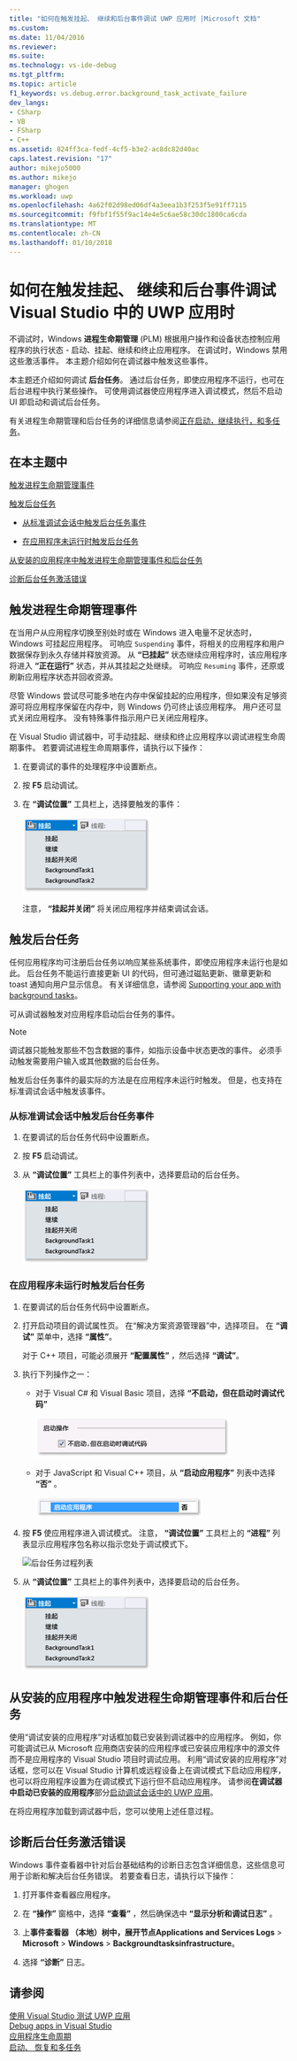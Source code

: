 ```yaml
---
title: "如何在触发挂起、 继续和后台事件调试 UWP 应用时 |Microsoft 文档"
ms.custom: 
ms.date: 11/04/2016
ms.reviewer: 
ms.suite: 
ms.technology: vs-ide-debug
ms.tgt_pltfrm: 
ms.topic: article
f1_keywords: vs.debug.error.background_task_activate_failure
dev_langs:
- CSharp
- VB
- FSharp
- C++
ms.assetid: 824ff3ca-fedf-4cf5-b3e2-ac8dc82d40ac
caps.latest.revision: "17"
author: mikejo5000
ms.author: mikejo
manager: ghogen
ms.workload: uwp
ms.openlocfilehash: 4a62f02d98ed06df4a3eea1b3f253f5e91ff7115
ms.sourcegitcommit: f9fbf1f55f9ac14e4e5c6ae58c30dc1800ca6cda
ms.translationtype: MT
ms.contentlocale: zh-CN
ms.lasthandoff: 01/10/2018
---
```

# <a name="how-to-trigger-suspend-resume-and-background-events-while-debugging-uwp-apps-in-visual-studio"></a>如何在触发挂起、 继续和后台事件调试 Visual Studio 中的 UWP 应用时
不调试时，Windows **进程生命期管理** (PLM) 根据用户操作和设备状态控制应用程序的执行状态 - 启动、挂起、继续和终止应用程序。 在调试时，Windows 禁用这些激活事件。 本主题介绍如何在调试器中触发这些事件。  
  
 本主题还介绍如何调试 **后台任务**。 通过后台任务，即使应用程序不运行，也可在后台进程中执行某些操作。 可使用调试器使应用程序进入调试模式，然后不启动 UI 即启动和调试后台任务。  
  
 有关进程生命期管理和后台任务的详细信息请参阅[正在启动，继续执行，和多任务](/windows/uwp/launch-resume/index)。  
  
##  <a name="BKMK_In_this_topic"></a> 在本主题中  
 [触发进程生命期管理事件](#BKMK_Trigger_Process_Lifecycle_Management_events)  
  
 [触发后台任务](#BKMK_Trigger_background_tasks)  
  
-   [从标准调试会话中触发后台任务事件](#BKMK_Trigger_a_background_task_event_from_a_standard_debug_session)  
  
-   [在应用程序未运行时触发后台任务](#BKMK_Trigger_a_background_task_when_the_app_is_not_running)  
  
 [从安装的应用程序中触发进程生命期管理事件和后台任务](#BKMK_Trigger_Process_Lifetime_Management_events_and_background_tasks_from_an_installed_app)  
  
 [诊断后台任务激活错误](#BKMK_Diagnosing_background_task_activation_errors)  
  
##  <a name="BKMK_Trigger_Process_Lifecycle_Management_events"></a> 触发进程生命期管理事件  
 在当用户从应用程序切换至别处时或在 Windows 进入电量不足状态时，Windows 可挂起应用程序。 可响应 `Suspending` 事件，将相关的应用程序和用户数据保存到永久存储并释放资源。 从 **“已挂起”** 状态继续应用程序时，该应用程序将进入 **“正在运行”** 状态，并从其挂起之处继续。 可响应 `Resuming` 事件，还原或刷新应用程序状态并回收资源。  
  
 尽管 Windows 尝试尽可能多地在内存中保留挂起的应用程序，但如果没有足够资源可将应用程序保留在内存中，则 Windows 仍可终止该应用程序。 用户还可显式关闭应用程序。 没有特殊事件指示用户已关闭应用程序。  
  
 在 Visual Studio 调试器中，可手动挂起、继续和终止应用程序以调试进程生命周期事件。 若要调试进程生命周期事件，请执行以下操作：  
  
1.  在要调试的事件的处理程序中设置断点。  
  
2.  按 **F5** 启动调试。  
  
3.  在 **“调试位置”** 工具栏上，选择要触发的事件：  
  
     ![挂起、 继续、 终止和后台任务](../debugger/media/dbg_suspendresumebackground.png "DBG_SuspendResumeBackground")  
  
     注意， **“挂起并关闭”** 将关闭应用程序并结束调试会话。  
  
##  <a name="BKMK_Trigger_background_tasks"></a> 触发后台任务  
 任何应用程序均可注册后台任务以响应某些系统事件，即使应用程序未运行也是如此。 后台任务不能运行直接更新 UI 的代码，但可通过磁贴更新、徽章更新和 toast 通知向用户显示信息。 有关详细信息，请参阅 [Supporting your app with background tasks](http://msdn.microsoft.com/en-us/4c7bb148-eb1f-4640-865e-41f627a46e8e)。  
  
 可从调试器触发对应用程序启动后台任务的事件。  
  
> [!NOTE]
>  调试器只能触发那些不包含数据的事件，如指示设备中状态更改的事件。 必须手动触发需要用户输入或其他数据的后台任务。  
  
 触发后台任务事件的最实际的方法是在应用程序未运行时触发。 但是，也支持在标准调试会话中触发该事件。  
  
###  <a name="BKMK_Trigger_a_background_task_event_from_a_standard_debug_session"></a> 从标准调试会话中触发后台任务事件  
  
1.  在要调试的后台任务代码中设置断点。  
  
2.  按 **F5** 启动调试。  
  
3.  从 **“调试位置”** 工具栏上的事件列表中，选择要启动的后台任务。  
  
     ![挂起、 继续、 终止和后台任务](../debugger/media/dbg_suspendresumebackground.png "DBG_SuspendResumeBackground")  
  
###  <a name="BKMK_Trigger_a_background_task_when_the_app_is_not_running"></a> 在应用程序未运行时触发后台任务  
  
1.  在要调试的后台任务代码中设置断点。  
  
2.  打开启动项目的调试属性页。 在“解决方案资源管理器”中，选择项目。 在 **“调试”** 菜单中，选择 **“属性”**。  
  
     对于 C++ 项目，可能必须展开 **“配置属性”** ，然后选择 **“调试”**。  
  
3.  执行下列操作之一：  
  
    -   对于 Visual C# 和 Visual Basic 项目，选择 **“不启动，但在启动时调试代码”**  
  
         ![C &#35; &#47;VB 调试启动应用程序属性](../debugger/media/dbg_csvb_dontlaunchapp.png "DBG_CsVb_DontLaunchApp")  
  
    -   对于 JavaScript 和 Visual C++ 项目，从 **“启动应用程序”** 列表中选择 **“否”** 。  
  
         ![C &#43; &#43; &#47;VB 启动应用程序调试属性](../debugger/media/dbg_cppjs_dontlaunchapp.png "DBG_CppJs_DontLaunchApp")  
  
4.  按 **F5** 使应用程序进入调试模式。 注意， **“调试位置”** 工具栏上的 **“进程”** 列表显示应用程序包名称以指示您处于调试模式下。  
  
     ![后台任务过程列表](../debugger/media/dbg_backgroundtask_processlist.png "DBG_BackgroundTask_ProcessList")  
  
5.  从 **“调试位置”** 工具栏上的事件列表中，选择要启动的后台任务。  
  
     ![挂起、 继续、 终止和后台任务](../debugger/media/dbg_suspendresumebackground.png "DBG_SuspendResumeBackground")  
  
##  <a name="BKMK_Trigger_Process_Lifetime_Management_events_and_background_tasks_from_an_installed_app"></a> 从安装的应用程序中触发进程生命期管理事件和后台任务  
 使用“调试安装的应用程序”对话框加载已安装到调试器中的应用程序。 例如，你可能调试已从 Microsoft 应用商店安装的应用程序或已安装应用程序中的源文件而不是应用程序的 Visual Studio 项目时调试应用。 利用“调试安装的应用程序”对话框，您可以在 Visual Studio 计算机或远程设备上在调试模式下启动应用程序，也可以将应用程序设置为在调试模式下运行但不启动应用程序。 请参阅**在调试器中启动已安装的应用程序**部分[启动调试会话中的 UWP 应用](../debugger/start-a-debugging-session-for-a-store-app-in-visual-studio-vb-csharp-cpp-and-xaml.md#BKMK_Start_an_installed_app_in_the_debugger)。
  
 在将应用程序加载到调试器中后，您可以使用上述任意过程。  
  
##  <a name="BKMK_Diagnosing_background_task_activation_errors"></a> 诊断后台任务激活错误  
 Windows 事件查看器中针对后台基础结构的诊断日志包含详细信息，这些信息可用于诊断和解决后台任务错误。 若要查看日志，请执行以下操作：  
  
1.  打开事件查看器应用程序。  
  
2.  在 **“操作”** 窗格中，选择 **“查看”** ，然后确保选中 **“显示分析和调试日志”** 。  
  
3.  上**事件查看器 （本地）**树中，展开节点**Applications and Services Logs** > **Microsoft** > **Windows**  >  **Backgroundtasksinfrastructure**。  
  
4.  选择 **“诊断”** 日志。  
  
## <a name="see-also"></a>请参阅  
 [使用 Visual Studio 测试 UWP 应用](../test/testing-store-apps-with-visual-studio.md)   
 [Debug apps in Visual Studio](../debugger/debug-store-apps-in-visual-studio.md)   
 [应用程序生命周期](http://msdn.microsoft.com/en-us/53cdc987-c547-49d1-a5a4-fd3f96b2259d)   
 [启动、 恢复和多任务](http://msdn.microsoft.com/en-us/04307b1b-05af-46a6-b639-3f35e297f71b)